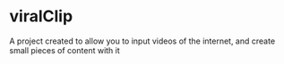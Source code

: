 # viralClip
A project created to allow you to input videos of the internet, and create small pieces of content with it
